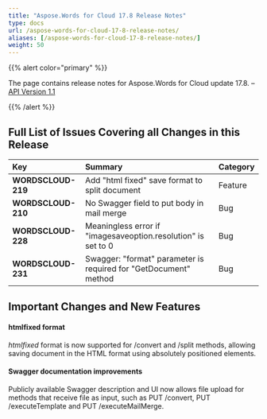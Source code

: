 ```yaml
---
title: "Aspose.Words for Cloud 17.8 Release Notes"
type: docs
url: /aspose-words-for-cloud-17-8-release-notes/
aliases: [/aspose-words-for-cloud-17-8-release-notes/]
weight: 50
---
```


{{% alert color="primary" %}} 

The page contains release notes for Aspose.Words for Cloud update 17.8. – [API Version 1.1](http://api.aspose.cloud/swagger/ui/index)

{{% /alert %}} 

## Full List of Issues Covering all Changes in this Release

|Key|Summary|Category|
| :- | :- | :- |
|**WORDSCLOUD-219**|Add "html fixed" save format to split document|Feature|
|**WORDSCLOUD-210**|No Swagger field to put body in mail merge|Bug|
|**WORDSCLOUD-228**|Meaningless error if "imagesaveoption.resolution" is set to 0|Bug|
|**WORDSCLOUD-231**|Swagger: "format" parameter is required for "GetDocument" method|Bug|

## Important Changes and New Features

#### htmlfixed format

*htmlfixed* format is now supported for /convert and /split methods, allowing saving document in the HTML format using absolutely positioned elements.

#### Swagger documentation improvements

Publicly available Swagger description and UI now allows file upload for methods that receive file as input, such as PUT /convert, PUT /executeTemplate and PUT /executeMailMerge.

